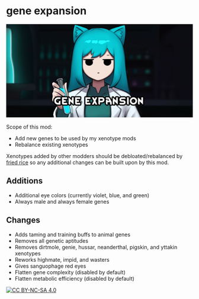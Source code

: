 # gene expansion
![](About/Preview.png)

Scope of this mod:
- Add new genes to be used by my xenotype mods
- Rebalance existing xenotypes

Xenotypes added by other modders should be debloated/rebalanced by [fried rice](https://github.com/friedriceworld/fried-rice) so any additional changes can be built upon by this mod.

## Additions
- Additional eye colors (currently violet, blue, and green)
- Always male and always female genes

## Changes
- Adds taming and training buffs to animal genes
- Removes all genetic aptitudes
- Removes dirtmole, genie, hussar, neanderthal, pigskin, and yttakin xenotypes
- Reworks highmate, impid, and wasters
- Gives sanguophage red eyes
- Flatten gene complexity (disabled by default)
- Flatten metabolic efficiency (disabled by default)

[![CC BY-NC-SA 4.0][cc-by-nc-sa-shield]][cc-by-nc-sa]

[cc-by-nc-sa]: http://creativecommons.org/licenses/by-nc-sa/4.0/
[cc-by-nc-sa-shield]: https://img.shields.io/badge/License-CC%20BY--NC--SA%204.0-lightgrey.svg